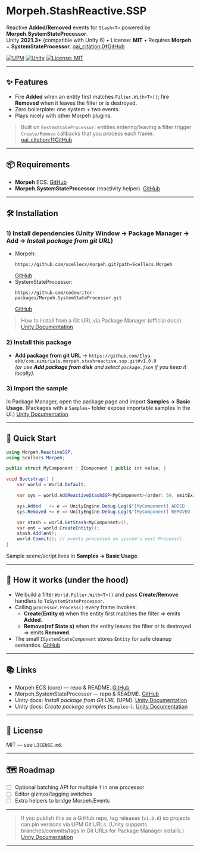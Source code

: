 # Morpeh.StashReactive.SSP

Reactive **Added/Removed** events for `Stash<T>` powered by **Morpeh.SystemStateProcessor**.  
Unity **2021.3+** (compatible with Unity 6) • License: **MIT** • Requires **Morpeh** + **SystemStateProcessor**.  [oai_citation:0‡GitHub](https://github.com/scellecs/morpeh?utm_source=chatgpt.com)

<p align="left">
  <a href="https://docs.unity3d.com/Manual/upm-ui-giturl.html"><img alt="UPM" src="https://img.shields.io/badge/UPM-Git%20URL-informational?logo=unity"></a>
  <a href="https://img.shields.io"><img alt="Unity" src="https://img.shields.io/badge/Unity-2021.3%2B-black?logo=unity"></a>
  <a href="https://opensource.org/licenses/MIT"><img alt="License: MIT" src="https://img.shields.io/badge/License-MIT-blue.svg"></a>
</p>

---

## ✨ Features
- Fire **Added** when an entity first matches `Filter.With<T>()`; fire **Removed** when it leaves the filter or is destroyed.
- Zero boilerplate: one system + two events.
- Plays nicely with other Morpeh plugins.

> Built on `SystemStateProcessor`: entities entering/leaving a filter trigger `Create/Remove` callbacks that you process each frame.  [oai_citation:1‡GitHub](https://github.com/codewriter-packages/Morpeh.SystemStateProcessor?utm_source=chatgpt.com)

---

## 📦 Requirements
- **Morpeh** ECS.  [GitHub](https://github.com/scellecs/morpeh?utm_source=chatgpt.com)  
- **Morpeh.SystemStateProcessor** (reactivity helper).  [GitHub](https://github.com/codewriter-packages/Morpeh.SystemStateProcessor?utm_source=chatgpt.com)

---

## 🛠 Installation

### 1) Install dependencies (Unity **Window → Package Manager** → **Add** → *Install package from git URL*)
- Morpeh:  
  ```
  https://github.com/scellecs/morpeh.git?path=Scellecs.Morpeh
  ```
   [GitHub](https://github.com/scellecs/morpeh?utm_source=chatgpt.com)
- SystemStateProcessor:  
  ```
  https://github.com/codewriter-packages/Morpeh.SystemStateProcessor.git
  ```
   [GitHub](https://github.com/codewriter-packages/Morpeh.SystemStateProcessor?utm_source=chatgpt.com)

> How to install from a Git URL via Package Manager (official docs).  [Unity Documentation](https://docs.unity3d.com/6000.2/Documentation/Manual/upm-ui-giturl.html?utm_source=chatgpt.com)

### 2) Install this package
- **Add package from git URL** → `https://github.com/Ilya-ekb/com.simirials.morpeh.stashreactive.ssp.git#v1.0.0`  
  *(or use **Add package from disk** and select `package.json` if you keep it locally).*

### 3) Import the sample
In Package Manager, open the package page and import **Samples → Basic Usage**. (Packages with a `Samples~` folder expose importable samples in the UI.)  [Unity Documentation](https://docs.unity3d.com/6000.2/Documentation/Manual/cus-samples.html?utm_source=chatgpt.com)

---

## 🚀 Quick Start

```csharp
using Morpeh.ReactiveSSP;
using Scellecs.Morpeh;

public struct MyComponent : IComponent { public int value; }

void Bootstrap() {
    var world = World.Default;

    var sys = world.AddReactiveStashSSP<MyComponent>(order: 50, emitExistingOnAwake: true);

    sys.Added   += e => UnityEngine.Debug.Log($"[MyComponent] ADDED   -> {e.ID}");
    sys.Removed += e => UnityEngine.Debug.Log($"[MyComponent] REMOVED -> {e.ID}");

    var stash = world.GetStash<MyComponent>();
    var ent = world.CreateEntity();
    stash.Add(ent);
    world.Commit(); // events processed on system's next Process()
}
```

Sample scene/script lives in **Samples → Basic Usage**.

---

## 🧠 How it works (under the hood)
- We build a filter `World.Filter.With<T>()` and pass **Create/Remove** handlers to `ToSystemStateProcessor`.
- Calling `processor.Process()` every frame invokes:
  - **Create(Entity e)** when the entity first matches the filter ⇒ emits **Added**.
  - **Remove(ref State s)** when the entity leaves the filter or is destroyed ⇒ emits **Removed**.
- The small `ISystemStateComponent` stores `Entity` for safe cleanup semantics.  [GitHub](https://github.com/codewriter-packages/Morpeh.SystemStateProcessor?utm_source=chatgpt.com)

---

## 📚 Links
- Morpeh ECS (core) — repo & README.  [GitHub](https://github.com/scellecs/morpeh?utm_source=chatgpt.com)  
- Morpeh.SystemStateProcessor — repo & README.  [GitHub](https://github.com/codewriter-packages/Morpeh.SystemStateProcessor?utm_source=chatgpt.com)  
- Unity docs: *Install package from Git URL* (UPM).  [Unity Documentation](https://docs.unity3d.com/6000.2/Documentation/Manual/upm-ui-giturl.html?utm_source=chatgpt.com)  
- Unity docs: *Create package samples* (`Samples~`).  [Unity Documentation](https://docs.unity3d.com/6000.2/Documentation/Manual/cus-samples.html?utm_source=chatgpt.com)

---

## 📄 License
MIT — see `LICENSE.md`.

---

## 🗺 Roadmap
- [ ] Optional batching API for multiple `T` in one processor  
- [ ] Editor gizmos/logging switches  
- [ ] Extra helpers to bridge Morpeh.Events

---

> If you publish this as a GitHub repo, tag releases (`v1.0.0`) so projects can pin versions via UPM Git URLs. (Unity supports branches/commits/tags in Git URLs for Package Manager installs.)  [Unity Documentation](https://docs.unity3d.com/2020.1/Documentation/Manual/upm-ui-giturl.html?utm_source=chatgpt.com)

---

